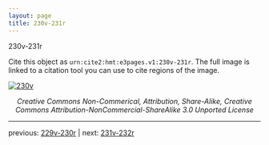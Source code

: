 ```yaml
---
layout: page
title: 230v-231r
---
```


230v-231r

Cite this object as `urn:cite2:hmt:e3pages.v1:230v-231r`.  The full image is linked to a citation tool you can use to cite regions of the image.

[![230v](http://www.homermultitext.org/iipsrv?IIIF=/project/homer/pyramidal/deepzoom/hmt/e3bifolio/v1/E3_230v_231r.tif/full/800,/0/default.jpg)](http://www.homermultitext.org/ict2/?urn=urn:cite2:hmt:e3bifolio.v1:E3_230v_231r) 

<p style="text-align: center; font-style: italic;">Creative Commons Non-Commerical, Attribution, Share-Alike, Creative Commons Attribution-NonCommercial-ShareAlike 3.0 Unported License</p>

---

previous: [229v-230r](../229v-230r/) | next: [231v-232r](../231v-232r/)